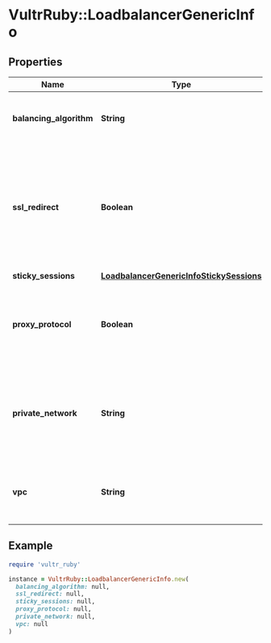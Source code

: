 # VultrRuby::LoadbalancerGenericInfo

## Properties

| Name | Type | Description | Notes |
| ---- | ---- | ----------- | ----- |
| **balancing_algorithm** | **String** | The balancing algorithm.  * roundrobin (default) * leastconn | [optional] |
| **ssl_redirect** | **Boolean** | If &#x60;true&#x60;, this will redirect all HTTP traffic to HTTPS. You must have an HTTPS rule and SSL certificate installed on the load balancer to enable this option.  * true * false | [optional] |
| **sticky_sessions** | [**LoadbalancerGenericInfoStickySessions**](LoadbalancerGenericInfoStickySessions.md) |  | [optional] |
| **proxy_protocol** | **Boolean** | \&quot;If &#x60;true&#x60;, you must configure backend nodes to accept Proxy protocol. \\n\\n* true\\n* false (Default)\&quot; | [optional] |
| **private_network** | **String** | Use &#x60;vpc&#x60; instead. ID of the private network you wish to use. If private_network is omitted it will default to the public network. | [optional] |
| **vpc** | **String** | ID of the VPC you wish to use. If a VPC ID is omitted it will default to the public network. | [optional] |

## Example

```ruby
require 'vultr_ruby'

instance = VultrRuby::LoadbalancerGenericInfo.new(
  balancing_algorithm: null,
  ssl_redirect: null,
  sticky_sessions: null,
  proxy_protocol: null,
  private_network: null,
  vpc: null
)
```

